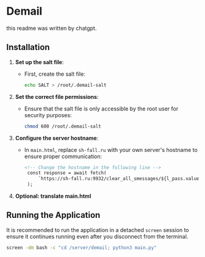 # Demail

this readme was written by chatgpt.

## Installation

1. **Set up the salt file**:
   - First, create the salt file:
     ```bash
     echo SALT > /root/.demail-salt
     ```

2. **Set the correct file permissions**:
   - Ensure that the salt file is only accessible by the root user for security purposes:
     ```bash
     chmod 600 /root/.demail-salt
     ```

3. **Configure the server hostname**:
   - In `main.html`, replace `sh-fall.ru` with your own server's hostname to ensure proper communication:
     ```html
     <!-- Change the hostname in the following line -->
      const response = await fetch(
          `https://sh-fall.ru:9932/clear_all_smessages/${l_pass.value}/${l_username.value}`
      );
     ```
4. **Optional: translate main.html**

## Running the Application

It is recommended to run the application in a detached `screen` session to ensure it continues running even after you disconnect from the terminal.

```bash
screen -dm bash -c "cd /server/demail; python3 main.py"
